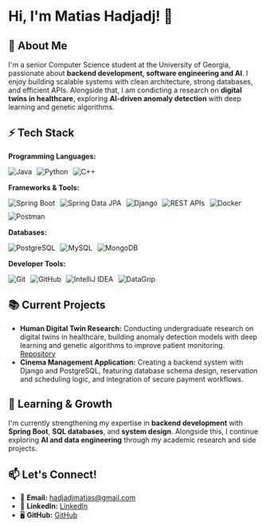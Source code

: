 # Hi, I'm Matias Hadjadj! 👋

## 🚀 About Me
I'm a senior Computer Science student at the University of Georgia, passionate about **backend development, software engineering and AI**. I enjoy building scalable systems with clean architecture, strong databases, and efficient APIs.
Alongside that, I am condicting a research on **digital twins in healthcare**, exploring **AI-driven anomaly detection** with deep learning and genetic algorithms.

<h2>⚡ Tech Stack</h2>

<strong>Programming Languages:</strong><br>
<div style="display:flex; gap:10px; flex-wrap:wrap; margin:5px 0 15px 0;">
  <img src="https://img.shields.io/badge/Java-007396?style=for-the-badge&logo=java&logoColor=white" alt="Java" />
  <img src="https://img.shields.io/badge/Python-3776AB?style=for-the-badge&logo=python&logoColor=white" alt="Python" />
  <img src="https://img.shields.io/badge/C++-00599C?style=for-the-badge&logo=cplusplus&logoColor=white" alt="C++" />
</div>

<strong>Frameworks & Tools:</strong><br>
<div style="display:flex; gap:10px; flex-wrap:wrap; margin:5px 0 15px 0;">
  <img src="https://img.shields.io/badge/Spring%20Boot-6DB33F?style=for-the-badge&logo=springboot&logoColor=white" alt="Spring Boot" />
  <img src="https://img.shields.io/badge/Spring%20Data%20JPA-6DB33F?style=for-the-badge&logo=spring&logoColor=white" alt="Spring Data JPA" />
  <img src="https://img.shields.io/badge/Django-092E20?style=for-the-badge&logo=django&logoColor=white" alt="Django" />
  <img src="https://img.shields.io/badge/REST%20APIs-02569B?style=for-the-badge&logo=fastapi&logoColor=white" alt="REST APIs" />
  <img src="https://img.shields.io/badge/Docker-2496ED?style=for-the-badge&logo=docker&logoColor=white" alt="Docker" />
  <img src="https://img.shields.io/badge/Postman-FF6C37?style=for-the-badge&logo=postman&logoColor=white" alt="Postman" />
</div>

<strong>Databases:</strong><br>
<div style="display:flex; gap:10px; flex-wrap:wrap; margin:5px 0 15px 0;">
  <img src="https://img.shields.io/badge/PostgreSQL-316192?style=for-the-badge&logo=postgresql&logoColor=white" alt="PostgreSQL" />
  <img src="https://img.shields.io/badge/MySQL-005C84?style=for-the-badge&logo=mysql&logoColor=white" alt="MySQL" />
  <img src="https://img.shields.io/badge/MongoDB-4EA94B?style=for-the-badge&logo=mongodb&logoColor=white" alt="MongoDB" />
</div>

<strong>Developer Tools:</strong><br>
<div style="display:flex; gap:10px; flex-wrap:wrap; margin:5px 0 15px 0;">
  <img src="https://img.shields.io/badge/Git-F05032?style=for-the-badge&logo=git&logoColor=white" alt="Git" />
  <img src="https://img.shields.io/badge/GitHub-181717?style=for-the-badge&logo=github&logoColor=white" alt="GitHub" />
  <img src="https://img.shields.io/badge/IntelliJ%20IDEA-000000?style=for-the-badge&logo=intellijidea&logoColor=white" alt="IntelliJ IDEA" />
  <img src="https://img.shields.io/badge/DataGrip-000000?style=for-the-badge&logo=datagrip&logoColor=white" alt="DataGrip" />
</div>

## 📚 Current Projects
- **Human Digital Twin Research:** Conducting undergraduate research on digital twins in healthcare, building anomaly detection models with deep learning and genetic algorithms to improve patient monitoring.  
[Repository](https://github.com/matiashadjadj/human-digital-twin-health-monitoring)
- **Cinema Management Application:** Creating a backend system with Django and PostgreSQL, featuring database schema design, reservation and scheduling logic, and integration of secure payment workflows.

## 🌱 Learning & Growth
I'm currently strengthening my expertise in **backend development** with **Spring Boot**, **SQL databases**, and **system design**.
Alongside this, I continue exploring **AI and data engineering** through my academic research and side projects.

## 📫 Let's Connect!
- 📧 **Email:** hadjadjmatias@gmail.com
- 💼 **LinkedIn:** [LinkedIn](https://www.linkedin.com/in/matias-hadjadj)
- 🖥️ **GitHub:** [GitHub](https://github.com/MatiasHadjadj)
<!---
matiashadjadj/matiashadjadj is a ✨ special ✨ repository because its `README.md` (this file) appears on your GitHub profile.
You can click the Preview link to take a look at your changes.
--->
